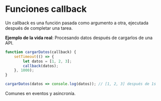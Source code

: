 # Funciones callback

Un callback es una función pasada como argumento a otra, ejecutada después de completar una tarea.

**Ejemplo de la vida real**: Procesando datos después de cargarlos de una API.

```javascript
function cargarDatos(callback) {
    setTimeout(() => {
        let datos = [1, 2, 3];
        callback(datos);
    }, 1000);
}

cargarDatos(datos => console.log(datos)); // [1, 2, 3] después de 1s
```

Comunes en eventos y asincronía.